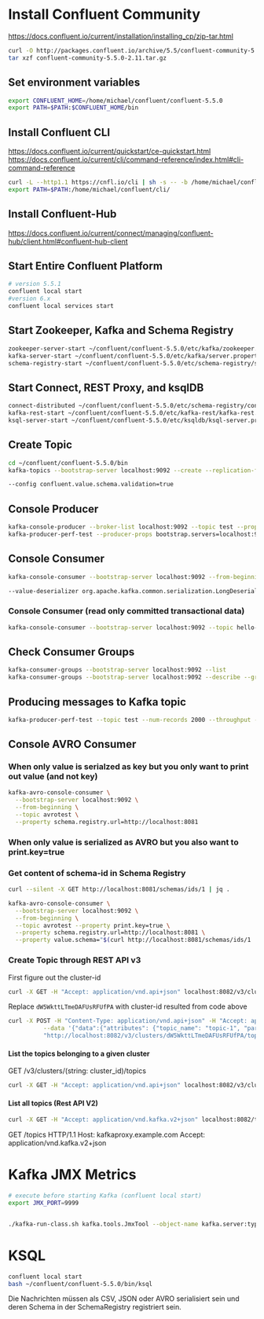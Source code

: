 # Install Confluent Community
https://docs.confluent.io/current/installation/installing_cp/zip-tar.html

```bash
curl -O http://packages.confluent.io/archive/5.5/confluent-community-5.5.0-2.11.tar.gz
tar xzf confluent-community-5.5.0-2.11.tar.gz
```

## Set environment variables
```bash
export CONFLUENT_HOME=/home/michael/confluent/confluent-5.5.0
export PATH=$PATH:$CONFLUENT_HOME/bin
```

## Install Confluent CLI
https://docs.confluent.io/current/quickstart/ce-quickstart.html
https://docs.confluent.io/current/cli/command-reference/index.html#cli-command-reference

```bash
curl -L --http1.1 https://cnfl.io/cli | sh -s -- -b /home/michael/confluent/cli/
export PATH=$PATH:/home/michael/confluent/cli/
```

## Install Confluent-Hub
https://docs.confluent.io/current/connect/managing/confluent-hub/client.html#confluent-hub-client

## Start Entire Confluent Platform
```bash
# version 5.5.1
confluent local start
#version 6.x
confluent local services start
```

## Start Zookeeper, Kafka and Schema Registry
```bash
zookeeper-server-start ~/confluent/confluent-5.5.0/etc/kafka/zookeeper.properties
kafka-server-start ~/confluent/confluent-5.5.0/etc/kafka/server.properties
schema-registry-start ~/confluent/confluent-5.5.0/etc/schema-registry/schema-registry.properties
```

## Start Connect, REST Proxy, and ksqlDB
```bash
connect-distributed ~/confluent/confluent-5.5.0/etc/schema-registry/connect-avro-distributed.properties
kafka-rest-start ~/confluent/confluent-5.5.0/etc/kafka-rest/kafka-rest.properties
ksql-server-start ~/confluent/confluent-5.5.0/etc/ksqldb/ksql-server.properties
```

## Create Topic
```bash
cd ~/confluent/confluent-5.5.0/bin
kafka-topics --bootstrap-server localhost:9092 --create --replication-factor 1 --partitions 1 --topic test

--config confluent.value.schema.validation=true
```

## Console Producer
```bash
kafka-console-producer --broker-list localhost:9092 --topic test --property "parse.key=true" --property "key.separator=:"
kafka-producer-perf-test --producer-props bootstrap.servers=localhost:9092 --topic test --throughput -1 --record-size 20 --num-records 100
```

## Console Consumer
```bash
kafka-console-consumer --bootstrap-server localhost:9092 --from-beginning --topic test --property print.key=true --property print.value=true --group testConsumerGroup

--value-deserializer org.apache.kafka.common.serialization.LongDeserializer
```

### Console Consumer (read only committed transactional data)
```bash
kafka-console-consumer --bootstrap-server localhost:9092 --topic hello-world-topic --from-beginning --property print.key=true --property print.value=true --isolation.level=read_committed
```

## Check Consumer Groups
```bash
kafka-consumer-groups --bootstrap-server localhost:9092 --list
kafka-consumer-groups --bootstrap-server localhost:9092 --describe --group testConsumerGroup

```


## Producing messages to Kafka topic
```bash
kafka-producer-perf-test --topic test --num-records 2000 --throughput -1 --record-size 128 --producer-props key.serializer=org.apache.kafka.common.serialization.StringSerializer --producer-props value.serializer=org.apache.kafka.common.serialization.StringSerializer --producer-props bootstrap.servers=localhost:9092
```

## Console AVRO Consumer
### When only value is serialzed as key but you only want to print out value (and not key)
```bash
kafka-avro-console-consumer \
  --bootstrap-server localhost:9092 \
  --from-beginning \
  --topic avrotest \
  --property schema.registry.url=http://localhost:8081
```

### When only value is serialized as AVRO but you also want to print.key=true

### Get content of schema-id in Schema Registry
```bash
curl --silent -X GET http://localhost:8081/schemas/ids/1 | jq .
```

```bash
kafka-avro-console-consumer \
  --bootstrap-server localhost:9092 \
  --from-beginning \
  --topic avrotest --property print.key=true \
  --property schema.registry.url=http://localhost:8081 \
  --property value.schema="$(curl http://localhost:8081/schemas/ids/1 | jq -r .schema)"
```




### Create Topic through REST API v3
First figure out the cluster-id

```bash
curl -X GET -H "Accept: application/vnd.api+json" localhost:8082/v3/clusters
```

Replace `dW5WkttLTmeDAFUsRFUfPA` with cluster-id resulted from code above

```bash
curl -X POST -H "Content-Type: application/vnd.api+json" -H "Accept: application/vnd.api+json" \
          --data '{"data":{"attributes": {"topic_name": "topic-1", "partitions_count": 2, "replication_factor": 1, "configs": [{"name": "cleanup.policy","value": "compact"}]}}}' \
          "http://localhost:8082/v3/clusters/dW5WkttLTmeDAFUsRFUfPA/topics"
```


#### List the topics belonging to a given cluster
GET /v3/clusters/(string: cluster_id)/topics

```bash
curl -X GET -H "Accept: application/vnd.api+json" localhost:8082/v3/clusters/fSe8TRhJSruY4UzPBYm4tA/topics 
```


#### List all topics (Rest API V2)
```bash
curl -X GET -H "Accept: application/vnd.kafka.v2+json" localhost:8082/topics 
```


GET /topics HTTP/1.1
Host: kafkaproxy.example.com
Accept: application/vnd.kafka.v2+json


# Kafka JMX Metrics
```bash
# execute before starting Kafka (confluent local start)
export JMX_PORT=9999


./kafka-run-class.sh kafka.tools.JmxTool --object-name kafka.server:type=KafkaServer,name=BrokerState
```


# KSQL
```bash
confluent local start
bash ~/confluent/confluent-5.5.0/bin/ksql
```

Die Nachrichten müssen als CSV, JSON oder AVRO serialisiert sein und deren Schema in der SchemaRegistry registriert sein.
